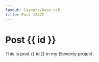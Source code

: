 ```yaml
---
layout: layouts/base.njk
title: Post 12472
---
```


# Post {{ id }}

This is post {{ id }} in my Eleventy project.

